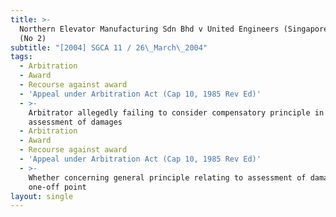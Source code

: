 ```yaml
---
title: >-
  Northern Elevator Manufacturing Sdn Bhd v United Engineers (Singapore) Pte Ltd
  (No 2)
subtitle: "[2004] SGCA 11 / 26\_March\_2004"
tags:
  - Arbitration
  - Award
  - Recourse against award
  - 'Appeal under Arbitration Act (Cap 10, 1985 Rev Ed)'
  - >-
    Arbitrator allegedly failing to consider compensatory principle in
    assessment of damages
  - Arbitration
  - Award
  - Recourse against award
  - 'Appeal under Arbitration Act (Cap 10, 1985 Rev Ed)'
  - >-
    Whether concerning general principle relating to assessment of damages or
    one-off point
layout: single
---
```


